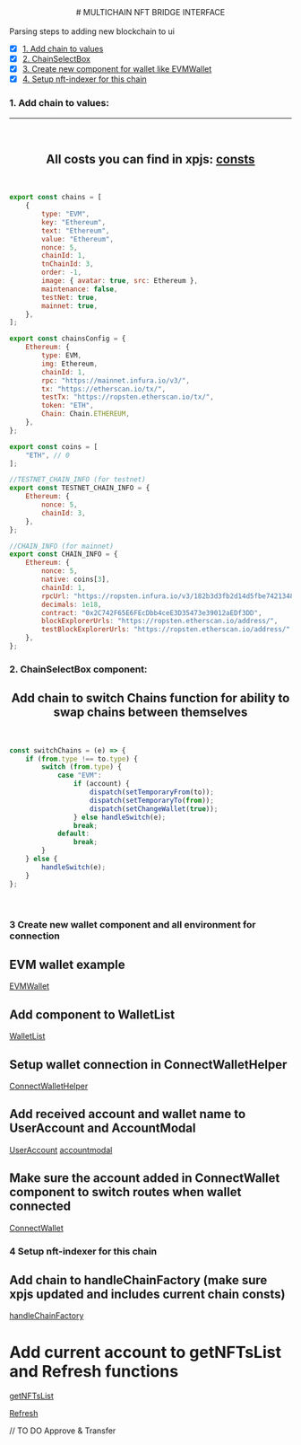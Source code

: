 <center>
# MULTICHAIN NFT BRIDGE INTERFACE
</center>
<br />
Parsing steps to adding new blockchain to ui
<br />

-   [x] [1. Add chain to values](#1-add-the-chain-to-values)
-   [x] [2. ChainSelectBox](#2-ChainSelectBox-component)
-   [x] [3. Create new component for wallet like EVMWallet](#3-Create-new-wallet-component-and-all-environment-for-connection)
-   [x] [4. Setup nft-indexer for this chain](#4-Setup-nft-indexer-for-this-chain)

### 1. Add chain to values:

<hr/><br/>

<center>

## All costs you can find in xpjs: [consts](https://github.com/XP-NETWORK/xpjs/blob/secretjs/src/consts.ts)

</center>
<br/>

```javascript
export const chains = [
    {
        type: "EVM",
        key: "Ethereum",
        text: "Ethereum",
        value: "Ethereum",
        nonce: 5,
        chainId: 1,
        tnChainId: 3,
        order: -1,
        image: { avatar: true, src: Ethereum },
        maintenance: false,
        testNet: true,
        mainnet: true,
    },
];

export const chainsConfig = {
    Ethereum: {
        type: EVM,
        img: Ethereum,
        chainId: 1,
        rpc: "https://mainnet.infura.io/v3/",
        tx: "https://etherscan.io/tx/",
        testTx: "https://ropsten.etherscan.io/tx/",
        token: "ETH",
        Chain: Chain.ETHEREUM,
    },
};

export const coins = [
    "ETH", // 0
];

//TESTNET_CHAIN_INFO (for testnet)
export const TESTNET_CHAIN_INFO = {
    Ethereum: {
        nonce: 5,
        chainId: 3,
    },
};

//CHAIN_INFO (for mainnet)
export const CHAIN_INFO = {
    Ethereum: {
        nonce: 5,
        native: coins[3],
        chainId: 1,
        rpcUrl: "https://ropsten.infura.io/v3/182b3d3fb2d14d5fbe7421348624d1ce",
        decimals: 1e18,
        contract: "0x2C742F65E6FEcDbb4ceE3D35473e39012aEDf3DD",
        blockExplorerUrls: "https://ropsten.etherscan.io/address/",
        testBlockExplorerUrls: "https://ropsten.etherscan.io/address/",
    },
};
```

### 2. ChainSelectBox component:

<center>

## Add chain to switch Chains function for ability to swap chains between themselves

</center>

<br/>

```javascript
const switchChains = (e) => {
    if (from.type !== to.type) {
        switch (from.type) {
            case "EVM":
                if (account) {
                    dispatch(setTemporaryFrom(to));
                    dispatch(setTemporaryTo(from));
                    dispatch(setChangeWallet(true));
                } else handleSwitch(e);
                break;
            default:
                break;
        }
    } else {
        handleSwitch(e);
    }
};
```

<br/>

### 3 Create new wallet component and all environment for connection

## EVM wallet example

[EVMWallet](https://github.com/XP-NETWORK/bridge-interface/blob/new-ui/src/components/Wallet/EVMWallet.jsx)

## Add component to WalletList

[WalletList](https://github.com/XP-NETWORK/bridge-interface/blob/new-ui/src/components/Wallet/WalletList.jsx)

## Setup wallet connection in ConnectWalletHelper

[ConnectWalletHelper](https://github.com/XP-NETWORK/bridge-interface/blob/new-ui/src/components/Wallet/ConnectWalletHelper.js)

## Add received account and wallet name to UserAccount and AccountModal

[UserAccount](https://github.com/XP-NETWORK/bridge-interface/blob/new-ui/src/components/User/UserConnect.jsx)
[accountmodal](https://github.com/XP-NETWORK/bridge-interface/blob/new-ui/src/components/Modals/AccountModal/AccountModal.jsx)

## Make sure the account added in ConnectWallet component to switch routes when wallet connected

[ConnectWallet](https://github.com/XP-NETWORK/bridge-interface/blob/new-ui/src/components/Wallet/ConnectWallet.jsx)

### 4 Setup nft-indexer for this chain

## Add chain to handleChainFactory (make sure xpjs updated and includes current chain consts)

[handleChainFactory](https://github.com/XP-NETWORK/bridge-interface/blob/3ec577417b74d26833309771ae9bc85de0379944/src/wallet/helpers.js#L365)

# Add current account to getNFTsList and Refresh functions

[getNFTsList](https://github.com/XP-NETWORK/bridge-interface/blob/3ec577417b74d26833309771ae9bc85de0379944/src/components/NFTsBoard/NFTaccount.jsx#L86)

[Refresh](https://github.com/XP-NETWORK/bridge-interface/blob/3ec577417b74d26833309771ae9bc85de0379944/src/components/Buttons/Refresh.jsx#L25)

// TO DO Approve & Transfer
